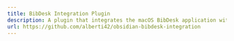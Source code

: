 ```yaml
---
title: BibDesk Integration Plugin
description: A plugin that integrates the macOS BibDesk application with the PDF++ plugin in Obsidian, enabling you to manage and open PDFs associated with BibDesk entries directly from Obsidian. It works with external BibTeX files, leveraging BibDesk’s bdsk-file-<NUMBER> fields, which act as macOS bookmarks, allowing seamless file access even if files are renamed or moved.
url: https://github.com/alberti42/obsidian-bibdesk-integration
---
```

